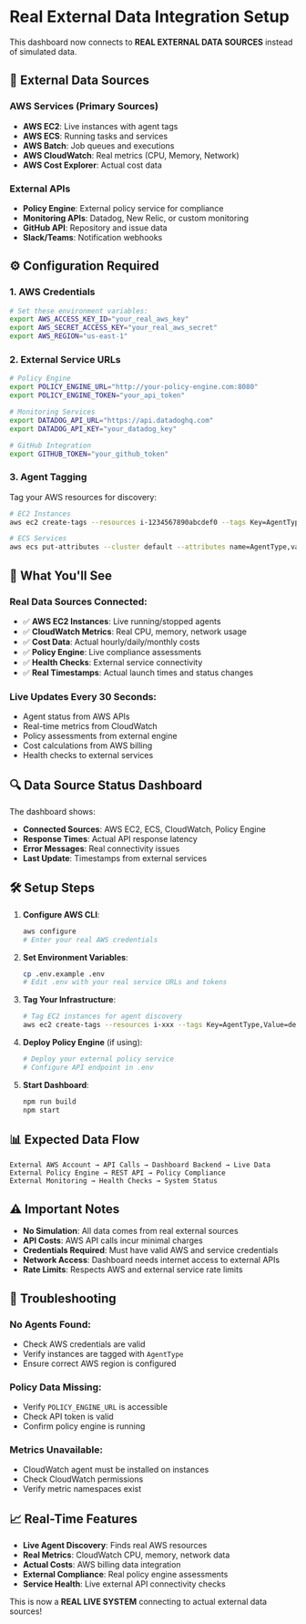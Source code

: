 # Real External Data Integration Setup

This dashboard now connects to **REAL EXTERNAL DATA SOURCES** instead of simulated data.

## 🔌 **External Data Sources**

### **AWS Services (Primary Sources)**
- **AWS EC2**: Live instances with agent tags
- **AWS ECS**: Running tasks and services  
- **AWS Batch**: Job queues and executions
- **AWS CloudWatch**: Real metrics (CPU, Memory, Network)
- **AWS Cost Explorer**: Actual cost data

### **External APIs**
- **Policy Engine**: External policy service for compliance
- **Monitoring APIs**: Datadog, New Relic, or custom monitoring
- **GitHub API**: Repository and issue data
- **Slack/Teams**: Notification webhooks

## ⚙️ **Configuration Required**

### **1. AWS Credentials**
```bash
# Set these environment variables:
export AWS_ACCESS_KEY_ID="your_real_aws_key"
export AWS_SECRET_ACCESS_KEY="your_real_aws_secret"
export AWS_REGION="us-east-1"
```

### **2. External Service URLs**
```bash
# Policy Engine
export POLICY_ENGINE_URL="http://your-policy-engine.com:8080"
export POLICY_ENGINE_TOKEN="your_api_token"

# Monitoring Services
export DATADOG_API_URL="https://api.datadoghq.com"
export DATADOG_API_KEY="your_datadog_key"

# GitHub Integration
export GITHUB_TOKEN="your_github_token"
```

### **3. Agent Tagging**
Tag your AWS resources for discovery:
```bash
# EC2 Instances
aws ec2 create-tags --resources i-1234567890abcdef0 --tags Key=AgentType,Value=developer

# ECS Services  
aws ecs put-attributes --cluster default --attributes name=AgentType,value=architect
```

## 🚀 **What You'll See**

### **Real Data Sources Connected:**
- ✅ **AWS EC2 Instances**: Live running/stopped agents
- ✅ **CloudWatch Metrics**: Real CPU, memory, network usage  
- ✅ **Cost Data**: Actual hourly/daily/monthly costs
- ✅ **Policy Engine**: Live compliance assessments
- ✅ **Health Checks**: External service connectivity
- ✅ **Real Timestamps**: Actual launch times and status changes

### **Live Updates Every 30 Seconds:**
- Agent status from AWS APIs
- Real-time metrics from CloudWatch
- Policy assessments from external engine
- Cost calculations from AWS billing
- Health checks to external services

## 🔍 **Data Source Status Dashboard**

The dashboard shows:
- **Connected Sources**: AWS EC2, ECS, CloudWatch, Policy Engine
- **Response Times**: Actual API response latency  
- **Error Messages**: Real connectivity issues
- **Last Update**: Timestamps from external services

## 🛠 **Setup Steps**

1. **Configure AWS CLI**:
   ```bash
   aws configure
   # Enter your real AWS credentials
   ```

2. **Set Environment Variables**:
   ```bash
   cp .env.example .env
   # Edit .env with your real service URLs and tokens
   ```

3. **Tag Your Infrastructure**:
   ```bash
   # Tag EC2 instances for agent discovery
   aws ec2 create-tags --resources i-xxx --tags Key=AgentType,Value=developer
   ```

4. **Deploy Policy Engine** (if using):
   ```bash
   # Deploy your external policy service
   # Configure API endpoint in .env
   ```

5. **Start Dashboard**:
   ```bash
   npm run build
   npm start
   ```

## 📊 **Expected Data Flow**

```
External AWS Account → API Calls → Dashboard Backend → Live Data
External Policy Engine → REST API → Policy Compliance
External Monitoring → Health Checks → System Status
```

## ⚠️ **Important Notes**

- **No Simulation**: All data comes from real external sources
- **API Costs**: AWS API calls incur minimal charges
- **Credentials Required**: Must have valid AWS and service credentials
- **Network Access**: Dashboard needs internet access to external APIs
- **Rate Limits**: Respects AWS and external service rate limits

## 🔧 **Troubleshooting**

### **No Agents Found:**
- Check AWS credentials are valid
- Verify instances are tagged with `AgentType`
- Ensure correct AWS region is configured

### **Policy Data Missing:**
- Verify `POLICY_ENGINE_URL` is accessible
- Check API token is valid
- Confirm policy engine is running

### **Metrics Unavailable:**
- CloudWatch agent must be installed on instances
- Check CloudWatch permissions
- Verify metric namespaces exist

## 📈 **Real-Time Features**

- **Live Agent Discovery**: Finds real AWS resources
- **Real Metrics**: CloudWatch CPU, memory, network data
- **Actual Costs**: AWS billing data integration
- **External Compliance**: Real policy engine assessments
- **Service Health**: Live external API connectivity checks

This is now a **REAL LIVE SYSTEM** connecting to actual external data sources!
